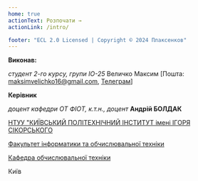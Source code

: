 ```yaml
---
home: true
actionText: Розпочати →
actionLink: /intro/

footer: "ECL 2.0 Licensed | Copyright © 2024 Плаксенков"
---
```



**Виконав:** 


*студент 2-го курсу, групи ІО-25*<span padding-right:5em></span> Величко Максим [Пошта: maksimvelichko16@gmail.com, <a href="https://t.me/makssvelichko">Телеграм</a>]



**Керівник**

*доцент кафедри ОТ ФІОТ, к.т.н., доцент*<span padding-right:5em></span> **Андрій БОЛДАК** 

[НТУУ "КИЇВСЬКИЙ ПОЛІТЕХНІЧНИЙ ІНСТИТУТ імені ІГОРЯ СІКОРСЬКОГО](https://kpi.ua/)

[Факультет інформатики та обчислювальної техніки](https://fiot.kpi.ua/)

[Кафедра обчислювальної техніки](https://comsys.kpi.ua/)

Київ
